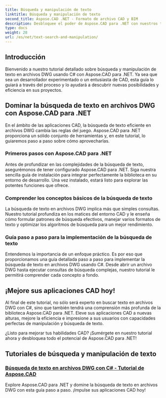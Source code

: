 ```yaml
---
title: Búsqueda y manipulación de texto
linktitle: Búsqueda y manipulación de texto
second_title: Aspose.CAD .NET - Formato de archivo CAD y BIM
description: Desbloquee el poder de Aspose.CAD para .NET con nuestros tutoriales sobre cómo buscar texto en archivos DWG usando C#. Mejore sus habilidades de CAD y mejore sus aplicaciones.
type: docs
weight: 28
url: /es/net/text-search-and-manipulation/
---
```


## Introducción

Bienvenido a nuestro tutorial detallado sobre búsqueda y manipulación de texto en archivos DWG usando C# con Aspose.CAD para .NET. Ya sea que sea un desarrollador experimentado o un entusiasta de CAD, esta guía lo guiará a través del proceso y lo ayudará a descubrir nuevas posibilidades y eficiencia en sus proyectos.

## Dominar la búsqueda de texto en archivos DWG con Aspose.CAD para .NET

En el ámbito de las aplicaciones CAD, la búsqueda de texto eficiente en archivos DWG cambia las reglas del juego. Aspose.CAD para .NET proporciona un sólido conjunto de herramientas y, en este tutorial, lo guiaremos paso a paso sobre cómo aprovecharlas.

### Primeros pasos con Aspose.CAD para .NET

Antes de profundizar en las complejidades de la búsqueda de texto, asegurémonos de tener configurado Aspose.CAD para .NET. Siga nuestra sencilla guía de instalación para integrar perfectamente la biblioteca en su entorno de desarrollo. Una vez instalado, estará listo para explorar las potentes funciones que ofrece.

### Comprender los conceptos básicos de la búsqueda de texto

La búsqueda de texto en archivos DWG implica más que simples consultas. Nuestro tutorial profundiza en los matices del entorno CAD y le enseña cómo formular patrones de búsqueda efectivos, manejar varios formatos de texto y optimizar los algoritmos de búsqueda para un mejor rendimiento.

### Guía paso a paso para la implementación de la búsqueda de texto

Entendemos la importancia de un enfoque práctico. Es por eso que proporcionamos una guía detallada paso a paso para implementar la búsqueda de texto en archivos DWG usando C#. Desde abrir un archivo DWG hasta ejecutar consultas de búsqueda complejas, nuestro tutorial le permitirá comprender cada concepto a fondo. 

## ¡Mejore sus aplicaciones CAD hoy!

Al final de este tutorial, no sólo será experto en buscar texto en archivos DWG con C#, sino que también tendrá una comprensión más profunda de la biblioteca Aspose.CAD para .NET. Eleve sus aplicaciones CAD a nuevas alturas, mejore la eficiencia e impresione a sus usuarios con capacidades perfectas de manipulación y búsqueda de texto.

¿Listo para mejorar tus habilidades CAD? ¡Sumérgete en nuestro tutorial ahora y desbloquea todo el potencial de Aspose.CAD para .NET!
## Tutoriales de búsqueda y manipulación de texto
### [Búsqueda de texto en archivos DWG con C# - Tutorial de Aspose.CAD](./searching-text-in-dwg-files/)
Explore Aspose.CAD para .NET y domine la búsqueda de texto en archivos DWG con esta guía paso a paso. ¡Impulse sus aplicaciones CAD hoy!